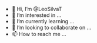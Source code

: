 - 👋 Hi, I’m @LeoSilvaT
- 👀 I’m interested in ...
- 🌱 I’m currently learning ...
- 💞️ I’m looking to collaborate on ...
- 📫 How to reach me ...

<!---
LeoSilvaT/LeoSilvaT is a ✨ special ✨ repository because its `README.md` (this file) appears on your GitHub profile.
You can click the Preview link to take a look at your changes.
--->
